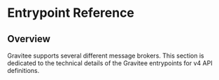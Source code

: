 # Entrypoint Reference

## Overview

Gravitee supports several different message brokers. This section is dedicated to the technical details of the Gravitee entrypoints for v4 API definitions.

